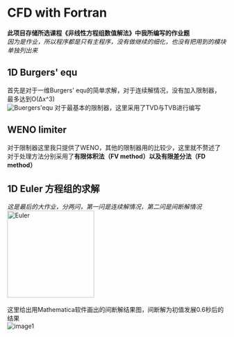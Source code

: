 #  CFD with Fortran
**此项目存储所选课程《非线性方程组数值解法》中我所编写的作业题**  
*因为是作业，所以程序都是只有主程序，没有做继续的细化，也没有把用到的模块单独列出来*
## 1D Burgers' equ
首先是对于一维Burgers' equ的简单求解，对于连续解情况，没有加入限制器，最多达到O(Δx^3)  
![Buergers'equ]()
对于最基本的限制器，这里采用了TVD与TVB进行编写  

## WENO limiter
对于限制器这里我只提供了WENO，其他的限制器用的比较少，这里就不赘述了
对于处理方法分别采用了**有限体积法（FV method）**以及**有限差分法（FD method）**  

## 1D Euler 方程组的求解
*这是最后的大作业，分两问，第一问是连续解情况，第二问是间断解情况*  
<img scr="https://github.com/lmd01/CFD_with_Fortran/blob/master/Euler_equations/6C3DED3299C5FD79DBE2DDA14BA9E3A6.JPG" width="200" height="200" alt="Euler"/><br/>  
这里给出用Mathematica软件画出的间断解结果图，间断解为初值发展0.6秒后的结果  
![image1](https://github.com/lmd01/CFD_with_Fortran/blob/master/Euler_equations/%E9%97%B4%E6%96%AD%E8%A7%A3%E7%A4%BA%E6%84%8F%E5%9B%BE.jpg)
